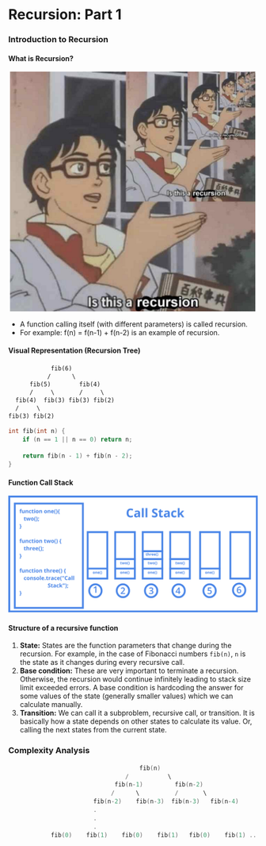 # Recursion: Part 1

### Introduction to Recursion

#### What is Recursion?
![](images/1_RzsENqKDC_gE42PrCLrspQ.png)
- A function calling itself (with different parameters) is called recursion.
- For example: f(n) = f(n-1) + f(n-2) is an example of recursion.

#### Visual Representation (Recursion Tree)
```
            fib(6)
           /      \
      fib(5)        fib(4)
      /     \       /     \
  fib(4)  fib(3) fib(3) fib(2)
  /     \
fib(3) fib(2)
```

``` cpp
int fib(int n) {
    if (n == 1 || n == 0) return n;
    
    return fib(n - 1) + fib(n - 2);
}
```

#### Function Call Stack
![](images/1_rJ2sh-q1deQGGGVG5gYyIQ.png)

#### Structure of a recursive function
1. **State:** States are the function parameters that change during the recursion. For example, in the case of Fibonacci numbers `fib(n)`, `n` is the state as it changes during every recursive call.
2. **Base condition:** These are very important to terminate a recursion. Otherwise, the recursion would continue infinitely leading to stack size limit exceeded errors. A base condition is hardcoding the answer for some values of the state (generally smaller values) which we can calculate manually.
3. **Transition:** We can call it a subproblem, recursive call, or transition. It is basically how a state depends on other states to calculate its value.  Or, calling the next states from the current state.

### Complexity Analysis
``` cpp
                                     fib(n)                               -> 2^0
                                 /           \
                              fib(n-1)         fib(n-2)                   -> 2^1
                             /      \          /       \
                        fib(n-2)    fib(n-3)  fib(n-3)   fib(n-4)         -> 2^2
                        .
                        .
                        .
            fib(0)    fib(1)    fib(0)    fib(1)   fib(0)    fib(1) ...    -> 2^n         
```